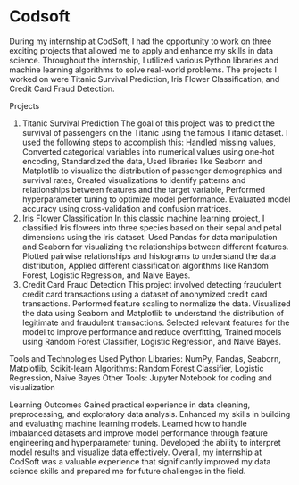 # Codsoft

During my internship at CodSoft, I had the opportunity to work on three exciting projects that allowed me to apply and enhance my skills in data science. Throughout the internship, I utilized various Python libraries and machine learning algorithms to solve real-world problems. The projects I worked on were Titanic Survival Prediction, Iris Flower Classification, and Credit Card Fraud Detection.

Projects
1. Titanic Survival Prediction
The goal of this project was to predict the survival of passengers on the Titanic using the famous Titanic dataset. I used the following steps to accomplish this: Handled missing values, Converted categorical variables into numerical values using one-hot encoding, Standardized the data, Used libraries like Seaborn and Matplotlib to visualize the distribution of passenger demographics and survival rates, Created visualizations to identify patterns and relationships between features and the target variable,
Performed hyperparameter tuning to optimize model performance.
Evaluated model accuracy using cross-validation and confusion matrices.
2. Iris Flower Classification
In this classic machine learning project, I classified Iris flowers into three species based on their sepal and petal dimensions using the Iris dataset.
Used Pandas for data manipulation and Seaborn for visualizing the relationships between different features.
Plotted pairwise relationships and histograms to understand the data distribution, Applied different classification algorithms like Random Forest, Logistic Regression, and Naive Bayes.
3. Credit Card Fraud Detection
This project involved detecting fraudulent credit card transactions using a dataset of anonymized credit card transactions.
Performed feature scaling to normalize the data.
Visualized the data using Seaborn and Matplotlib to understand the distribution of legitimate and fraudulent transactions.
Selected relevant features for the model to improve performance and reduce overfitting, Trained models using Random Forest Classifier, Logistic Regression, and Naive Bayes.

Tools and Technologies Used
Python Libraries: NumPy, Pandas, Seaborn, Matplotlib, Scikit-learn
Algorithms: Random Forest Classifier, Logistic Regression, Naive Bayes
Other Tools: Jupyter Notebook for coding and visualization

Learning Outcomes
Gained practical experience in data cleaning, preprocessing, and exploratory data analysis.
Enhanced my skills in building and evaluating machine learning models.
Learned how to handle imbalanced datasets and improve model performance through feature engineering and hyperparameter tuning.
Developed the ability to interpret model results and visualize data effectively.
Overall, my internship at CodSoft was a valuable experience that significantly improved my data science skills and prepared me for future challenges in the field.
